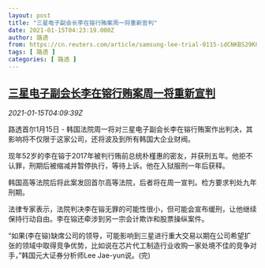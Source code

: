 ```yaml
---
layout: post
title: "三星电子副会长李在镕行贿案周一将重新宣判"
date: 2021-01-15T04:23:19.000Z
author: 路透
from: https://cn.reuters.com/article/samsung-lee-trial-0115-idCNKBS29K0DH
tags: [ 路透 ]
categories: [ 路透 ]
---
```

<!--1610684599000-->
[三星电子副会长李在镕行贿案周一将重新宣判](https://cn.reuters.com/article/samsung-lee-trial-0115-idCNKBS29K0DH)
------

<div>
<div><i>2021-01-15T04:09:39Z</i></div><p>路透首尔1月15日 - 韩国法院周一将对三星电子副会长李在镕行贿案作出判决，其影响将不仅限于这家公司，还将波及到所有韩国大企业财阀。</p><p>现年52岁的李在镕于2017年被判行贿前总统朴槿惠的密友，并获刑五年。他拒不认罪，刑期后被缩减并暂停执行，等待上诉。他在入狱服刑一年后获释。</p><p>韩国高等法院后将此案发回首尔高等法院，后者将在周一宣判。检方要求判处九年刑期。</p><p>法律专家表示，法院判决李在镕无罪的可能性很小，但可能会宣布缓刑，让他继续保持行动自由。李在镕还牵涉到另一宗会计欺诈和股票操纵案件。</p><p>“如果(李在镕)缺席公司的领导，可能影响到三星进行重大交易以期在公司希望扩张的领域中取得竞争优势，比如说在芯片代工制造行业收购一家处境不佳的竞争对手，”韩国元大证券分析师Lee Jae-yun说。(完)</p>
</div>
